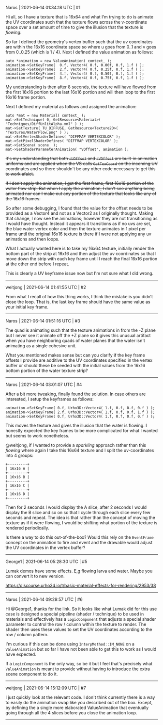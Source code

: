 Naros | 2021-06-14 01:34:18 UTC | #1

Hi all, so I have a texture that is 16x64 and what I'm trying to do is animate the UV coordinates such that the texture flows across the v-coordinate space over a set amount of time to give the illusion that the texture is _flowing_.

So far I defined the geometry's vertex buffer such that the uv coordinates are within the 16x16 coordinate space so where u goes from 0..1 and v goes from 0..0.25 (which is 1 / 4).  Next I defined the value animation as follows:

```
auto *animation = new ValueAnimation( context_ );
animation->SetKeyFrame(  0.f, Vector4( 0.f, 0.00f, 0.f, 1.f ) );
animation->SetKeyFrame(  2.f, Vector4( 0.f, 0.25f, 0.f, 1.f ) );
animation->SetKeyFrame(  4.f, Vector4( 0.f, 0.50f, 0.f, 1.f ) );
animation->SetKeyFrame(  8.f, Vector4( 0.f, 0.75f, 0.f, 1.f ) );
```

My understanding is then after 8 seconds, the texture will have flowed from the first 16x16 portion to the last 16x16 portion and will then loop to the first 16x16 frame portion.

Next I defined my material as follows and assigned the animation:

```
auto *mat = new Material( context_ );
mat->SetTechnique( 0, GetResource<Material>( "Techniques/DiffUnlitAlpha.xml" ) );
mat->SetTexture( TU_DIFFUSE, GetResource<Texture2D>( "Textures/WaterFlow.png" ) );
mat->SetVertexShaderDefines( "DIFFMAP VERTEXCOLOR" );
mat->SetPixelShaderDefines( "DIFFMAP VERTEXCOLOR" );
mat->SetScene( scene_ );
mat->SetShaderParameterAnimation( "VOffset", animation );
```

~~It's my understanding that both `cUOffset` and `cVOffset` are built-in animation uniforms and are applied when the VS calls `GetTexCoord` on the incoming UV coordinates and so there shouldn't be any other code necessary to get this to work afaict.~~

~~If I don't apply the animation, I get the first frame, first 16x16 portion of the water flow strip.  But when I apply the animation, I don't see anything being animated nor can I make out any portion of the texture that looks like any of the 16x16 frames.~~

So after some debugging, I found that the value for the offset needs to be provided as a Vector4 and not as a Vector2 as I originally thought.  Making that change, I now see the animations; however they are not transitioning as I would have thought.  Instead it appears it transitions as if no uvs are set, the blue water vertex color and then the texture animates in 1 pixel per frame until the original 16x16 texture is there if I were not applying any uv animations and then loops.  

What I actually wanted here is to take my 16x64 texture, initially render the bottom part of the strip at 16x16 and then adjust the uv coordinates so that I move down the strip with each key frame until I reach the final 16x16 portion at the other end before I repeat.  

This is clearly a UV keyframe issue now but I'm not sure what I did wrong.

-------------------------

weitjong | 2021-06-14 01:41:55 UTC | #2

From what I recall of how this thing works, I think the mistake is you didn’t close the loop. That is, the last key frame should have the same value as your initial key frame.

-------------------------

Naros | 2021-06-14 01:51:16 UTC | #3

The quad is animating such that the texture animations in from the -Z plane but I never see it animate off the +Z plane so it gives this unusual artifact when you have neighboring quads of water planes that the water isn't animating as a single cohesive unit.

What you mentioned makes sense but can you clarify if the key frame offsets I provide are additive to the UV coordinates specified in the vertex buffer or should these be seeded with the initial values from the 16x16 bottom portion of the water texture strip?

-------------------------

Naros | 2021-06-14 03:01:07 UTC | #4

After a bit more tweaking, finally found the solution.  In case others are interested, I setup the keyframes as follows:

```
animation->SetKeyFrame( 0.f, Urho3D::Vector4( 1.f, 0.f, 0.f, 0.f ) );
animation->SetKeyFrame( 2.f, Urho3D::Vector4( 1.f, 0.f, 0.f, 1.f ) );
animation->SetKeyFrame( 0.f, Urho3D::Vector4( 1.f, 0.f, 0.f, 0.f ) );
```

This moves the texture and gives the illusion that the water is flowing.  I honestly expected the key frames to be more complicated for what I wanted but seems to work nonetheless.

@weitjong, if I wanted to provide a _sparkling_ approach rather than this _flowing_ where again I take this 16x64 texture and I split the uv-coordinates into 4 groups:

```
+---------+
| 16x16 A |
+---------+
| 16x16 B |
+---------+
| 16x16 C |
+---------+
| 16x16 D |
+---------+
```

Then for 2 seconds I would display the A slice, after 2 seconds I would display the B slice and so on so that I cycle through each slice every few seconds and repeat.  The idea is that rather than the concept of moving the texture as if it were flowing, I would be shifting what portion of the texture is rendered periodically.  

Is there a way to do this out-of-the-box?  Would this rely on the `EventFrame` concept on the animation to fire and event and the drawable would adjust the UV coordinates in the vertex buffer?

-------------------------

George1 | 2021-06-14 05:28:30 UTC | #5

Lumak demos have some effects.  E,g flowing larva and water.  Maybe you can convert it to new version.

https://discourse.urho3d.io/t/basic-material-effects-for-rendering/2953/38

-------------------------

Naros | 2021-06-14 09:29:57 UTC | #6

Hi @George1, thanks for the link.  So it looks like what Lumak did for this use case is designed a special pipeline (shader / technique) to be used in materials and effectively has a `LogicComponent` that adjusts a special shader parameter to control the row / column within the texture to render.  The shader then uses these values to set the UV coordinates according to the row / column pattern.  

I'm curious if this can be done using `InterpMethod::IM_NONE` on a `ValueAnimation` but so far I have not been able to get this to work as I would have expected.  

If a `LogicComponent` is the only way, so be it but I feel that's precisely what `ValueAnimation` is meant to provide without having to introduce the extra scene component to do it.

-------------------------

weitjong | 2021-06-14 15:12:09 UTC | #7

I just quickly look at the relevant code. I don't think currently there is a way to easily do the animation swap like you described out of the box. Except, by defining the a single more elaborated ValueAnimation that eventually going through all the 4 slices before you close the animation loop.

-------------------------

